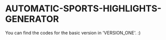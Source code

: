 # AUTOMATIC-SPORTS-HIGHLIGHTS-GENERATOR
You can find the codes for the basic version in 'VERSION_ONE'. :)
